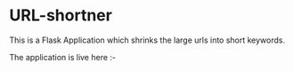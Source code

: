 # URL-shortner

This is a Flask Application which shrinks the large urls into short keywords.

The application is live here :- 
